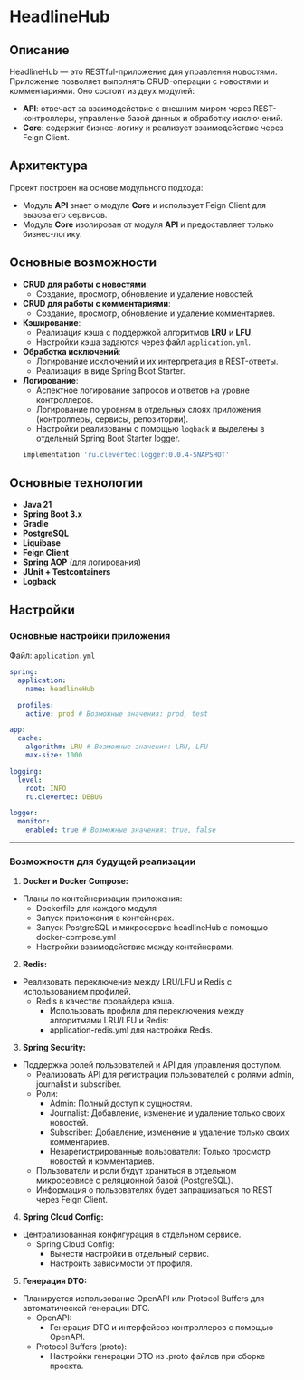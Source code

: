 # HeadlineHub

## Описание
HeadlineHub — это RESTful-приложение для управления новостями. Приложение позволяет выполнять CRUD-операции с новостями и комментариями. Оно состоит из двух модулей:
- **API**: отвечает за взаимодействие с внешним миром через REST-контроллеры, управление базой данных и обработку исключений.
- **Core**: содержит бизнес-логику и реализует взаимодействие через Feign Client.

## Архитектура
Проект построен на основе модульного подхода:
- Модуль **API** знает о модуле **Core** и использует Feign Client для вызова его сервисов.
- Модуль **Core** изолирован от модуля **API** и предоставляет только бизнес-логику.

## Основные возможности
- **CRUD для работы с новостями**:
    - Создание, просмотр, обновление и удаление новостей.
- **CRUD для работы с комментариями**:
    - Создание, просмотр, обновление и удаление комментариев.
- **Кэширование**:
    - Реализация кэша с поддержкой алгоритмов **LRU** и **LFU**.
    - Настройки кэша задаются через файл `application.yml`.
- **Обработка исключений**:
    - Логирование исключений и их интерпретация в REST-ответы.
    - Реализация в виде Spring Boot Starter.
- **Логирование**:
    - Аспектное логирование запросов и ответов на уровне контроллеров.
    - Логирование по уровням в отдельных слоях приложения (контроллеры, сервисы, репозитории).
    - Настройки реализованы с помощью `logback` и выделены в отдельный Spring Boot Starter logger.
  ```gradle
  implementation 'ru.clevertec:logger:0.0.4-SNAPSHOT'
  ```

## Основные технологии
- **Java 21**
- **Spring Boot 3.x**
- **Gradle**
- **PostgreSQL**
- **Liquibase**
- **Feign Client**
- **Spring AOP** (для логирования)
- **JUnit + Testcontainers**
- **Logback**

## Настройки
### Основные настройки приложения
Файл: `application.yml`
```yaml
spring:
  application:
    name: headlineHub

  profiles:
    active: prod # Возможные значения: prod, test

app:
  cache:
    algorithm: LRU # Возможные значения: LRU, LFU
    max-size: 1000

logging:
  level:
    root: INFO
    ru.clevertec: DEBUG

logger:
  monitor:
    enabled: true # Возможные значения: true, false
```


---

### **Возможности для будущей реализации**
1. **Docker и Docker Compose:**
  - Планы по контейнеризации приложения:
    - Dockerfile для каждого модуля
    - Запуск приложения в контейнерах.
    - Запуск PostgreSQL и микросервис headlineHub с помощью docker-compose.yml
    - Настройки взаимодействие между контейнерами.

2. **Redis:**
  - Реализовать переключение между LRU/LFU и Redis с использованием профилей.
    - Redis в качестве провайдера кэша.
      - Использовать профили для переключения между алгоритмами LRU/LFU и Redis:
      - application-redis.yml для настройки Redis.

3. **Spring Security:**
  - Поддержка ролей пользователей и API для управления доступом.
    - Реализовать API для регистрации пользователей с ролями admin, journalist и subscriber.
    - Роли:
      - Admin: Полный доступ к сущностям.
      - Journalist: Добавление, изменение и удаление только своих новостей.
      - Subscriber: Добавление, изменение и удаление только своих комментариев.
      - Незарегистрированные пользователи: Только просмотр новостей и комментариев.
    - Пользователи и роли будут храниться в отдельном микросервисе с реляционной базой (PostgreSQL).
    - Информация о пользователях будет запрашиваться по REST через Feign Client.

4. **Spring Cloud Config:**
  - Централизованная конфигурация в отдельном сервисе.
    - Spring Cloud Config:
      - Вынести настройки в отдельный сервис.
      - Настроить зависимости от профиля.

5. **Генерация DTO:**
  - Планируется использование OpenAPI или Protocol Buffers для автоматической генерации DTO.
    - OpenAPI:
      - Генерация DTO и интерфейсов контроллеров с помощью OpenAPI.
    - Protocol Buffers (proto):
      - Настройки генерации DTO из .proto файлов при сборке проекта.
